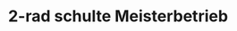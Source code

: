 ---
title: "2-rad schulte Meisterbetrieb"
url: /essen/2-rad-schulte-meisterbetrieb/
shop: Fahrrad
---